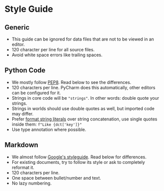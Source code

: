 # Style Guide

## Generic

* This guide can be ignored for data files that are not to be viewed in an editor.
* 120 character per line for all source files.
* Avoid white space errors like trailing spaces.


## Python Code

* We mostly follow [PEP8](https://peps.python.org/pep-0008/). Read below to see the differences.
* 120 characters per line. PyCharm does this automatically, other editors can be configured for it.
* Strings in core code will be `"strings"`. In other words: double quote your strings.
* Strings in worlds should use double quotes as well, but imported code may differ.
* Prefer [format string literals](https://peps.python.org/pep-0498/) over string concatenation,
  use single quotes inside them: `f"Like {dct['key']}"`
* Use type annotation where possible.


## Markdown

* We almost follow [Google's styleguide](https://google.github.io/styleguide/docguide/style.html).
  Read below for differences.
* For existing documents, try to follow its style or ask to completely reformat it.
* 120 characters per line.
* One space between bullet/number and text.
* No lazy numbering.
